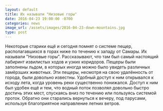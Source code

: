 ```yaml
---
layout: default
title: Их называли "Низовые горы"
date: 2016-04-23 19:00:00 -0700
categories: news
image_url: /assets/images/2016-04-23-down-mountains.jpg
type: post
---
```

Некоторые старики ещё и сегодня помнят о системе пещер, располагавшихся в горах ниже по течению к западу от Самары.
Их называли "Низовые горы".
Рассказывают, что там был самый настоящий лабиринт извилистых ходов и узких коридоров.
Пещеры были заполнены льдом, в которых иногда можно было увидеть различных замёрзших животных.
Эти пещеры, несмотря на свою удалённость от города, были довольно известны.
Удобный доступ к ним открывался к исходу лета, когда уровень реки существенно понижался.
Доступ к ним был удобен ещё и тем, что водный поток позволял довольно быстро достичь этих мест, спускаясь вниз по течению или пользуясь системой проток.
Обратно они старались вернуться к вечеру, под парусами, используя благоприятное направление летних ветров.
